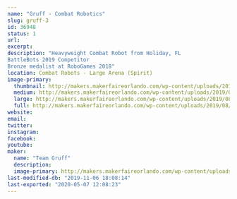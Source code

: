 ```yaml
---
name: "Gruff - Combat Robotics"
slug: gruff-3
id: 36948
status: 1
url: 
excerpt:
description: "Heavyweight Combat Robot from Holiday, FL
BattleBots 2019 Competitor
Bronze medalist at RoboGames 2018"
location: Combat Robots - Large Arena (Spirit)
image-primary:
  thumbnail: http://makers.makerfaireorlando.com/wp-content/uploads/2019/08/Gruff-Bot-S2019-150x150.jpg
  medium: http://makers.makerfaireorlando.com/wp-content/uploads/2019/08/Gruff-Bot-S2019-300x200.jpg
  large: http://makers.makerfaireorlando.com/wp-content/uploads/2019/08/Gruff-Bot-S2019-1024x683.jpg
  full: http://makers.makerfaireorlando.com/wp-content/uploads/2019/08/Gruff-Bot-S2019.jpg
website: 
email: 
twitter: 
instagram: 
facebook: 
youtube: 
maker:
  name: "Team Gruff"
  description:
  image-primary: http://makers.makerfaireorlando.com/wp-content/uploads/2019/08/Gruff-Team-S2019-1024x683.jpg
last-modified-db: "2019-11-06 18:08:14"
last-exported: "2020-05-07 12:08:23"
---
```


